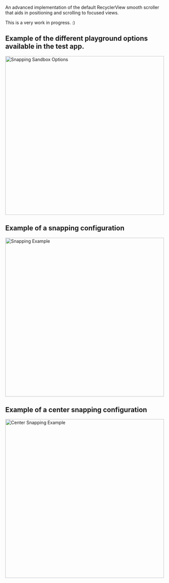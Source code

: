 An advanced implementation of the default RecyclerView smooth scroller that aids in
positioning and scrolling to focused views.

This is a very work in progress. :)

## Example of the different playground options available in the test app.
<img src="https://i.imgur.com/sglOqAR.png" alt="Snapping Sandbox Options" width="500">

## Example of a snapping configuration
<img src="https://i.imgur.com/DRDsMGW.gif" alt="Snapping Example" width="500">

## Example of a center snapping configuration
<img src="https://i.imgur.com/6WPFr4G.gif" alt="Center Snapping Example" width="500">

